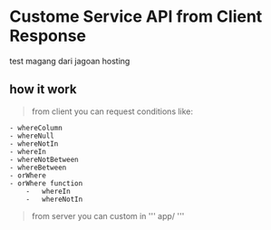 # Custome Service API from Client Response
test magang dari jagoan hosting

## how it work
> from client
you can request conditions like:

    - whereColumn
    - whereNull
    - whereNotIn
    - whereIn
    - whereNotBetween
    - whereBetween
    - orWhere 
    - orWhere function
        -   whereIn
        -   whereNotIn

> from server
you can custom in ''' app/ '''
